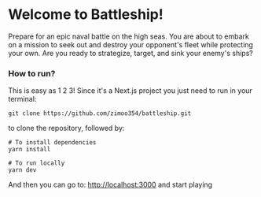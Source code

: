 # Welcome to Battleship!

Prepare for an epic naval battle on the high seas. You are about to embark on a mission to seek out and destroy your opponent's fleet while protecting your own. Are you ready to strategize, target, and sink your enemy's ships?

### How to run?

This is easy as 1 2 3! Since it's a Next.js project you just need to run in your terminal:

```
git clone https://github.com/zimoo354/battleship.git
```

to clone the repository, followed by:

```
# To install dependencies
yarn install

# To run locally
yarn dev
```

And then you can go to: [http://localhost:3000](http://localhost:3000) and start playing
